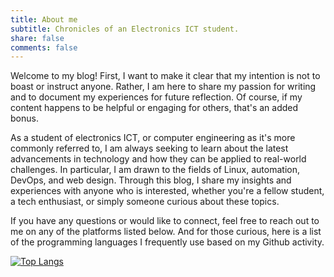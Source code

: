 ```yaml
---
title: About me
subtitle: Chronicles of an Electronics ICT student.
share: false
comments: false
---
```


Welcome to my blog! First, I want to make it clear that my intention is not to boast or instruct anyone. Rather, I am here to share my passion for writing and to document my experiences for future reflection. Of course, if my content happens to be helpful or engaging for others, that's an added bonus.

As a student of electronics ICT, or computer engineering as it's more commonly referred to, I am always seeking to learn about the latest advancements in technology and how they can be applied to real-world challenges. In particular, I am drawn to the fields of Linux, automation, DevOps, and web design. Through this blog, I share my insights and experiences with anyone who is interested, whether you're a fellow student, a tech enthusiast, or simply someone curious about these topics.

If you have any questions or would like to connect, feel free to reach out to me on any of the platforms listed below. And for those curious, here is a list of the programming languages I frequently use based on my Github activity.

[![Top Langs](https://github-readme-stats.vercel.app/api/top-langs/?username=axelvanherle&langs_count=10&hide_progress=false&title_color=24292f&hide_border=false&show_icons=true&custom_title=Axel%20Vanherle's%20most%20used%20languages.&bg_color=f6f8fa&layout=default)](https://github.com/anuraghazra/github-readme-stats)
